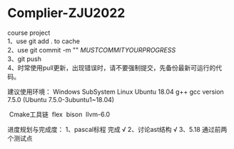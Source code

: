 # Complier-ZJU2022
course project  
1、use git add . to cache  
2、use git commit -m ""  $MUST COMMIT YOUR PROGRESS$   
3、git push  
4、时常使用pull更新，出现错误时，请不要强制提交，先备份最新可运行的代码。

建议使用环境：
    Windows SubSystem Linux Ubuntu 18.04
    g++ gcc version 7.5.0 (Ubuntu 7.5.0-3ubuntu1~18.04)

​    Cmake工具链
​    flex
​    bison
​    llvm-6.0

进度规划与完成度：
1、pascal标程 完成 √
2、讨论ast结构  √
3、5.18 通过前两个测试点
